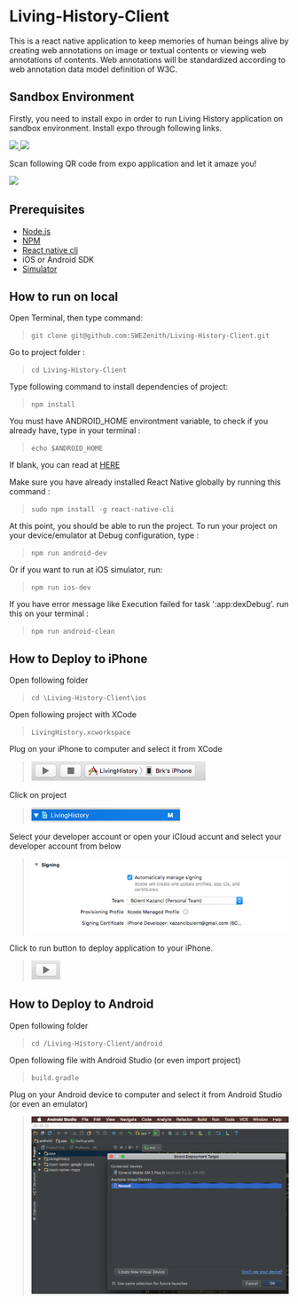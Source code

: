 # Living-History-Client


This is a react native application to keep memories of human beings alive by creating web annotations on image or textual contents or viewing web annotations of contents. Web annotations will be standardized according to web annotation data model definition of W3C.

## Sandbox Environment

Firstly, you need to install expo in order to run Living History application on sandbox environment. Install expo through following links.

<div style="display:inline-block">
	<a target="_blank" href="https://itunes.apple.com/app/apple-store/id982107779?ct=www&mt=8" >
	<img src="https://github.com/bulentrahimkazanci/Living-History-Client/blob/master/assets/app-store.png" 
		 width="200" 
		 style="display:inline;"/>
	</a>
	<a target="_blank" href="https://play.google.com/store/apps/details?id=host.exp.exponent&referrer=www" >
	<img src="https://github.com/bulentrahimkazanci/Living-History-Client/blob/master/assets/play-store.png" 
		 width="200" 
		 style="display:inline;"/>
	</a>
 </div>


Scan following QR code from expo application and let it amaze you!

<img src="https://github.com/bulentrahimkazanci/Living-History-Client/blob/master/assets/living-memories-qr.png"/>


## Prerequisites

* [Node.js](https://nodejs.org/en/download/)
* [NPM](https://www.npmjs.com/get-npm)
* [React native cli](https://www.npmjs.com/package/react-native-cli)
* iOS or Android SDK
* [Simulator](https://docs.genymotion.com/Content/01_Get_Started/Installation.htm)

## How to run on local

Open Terminal, then type command:

> ```git clone git@github.com:SWEZenith/Living-History-Client.git```

Go to project folder :

> ```cd Living-History-Client```

Type following command to install dependencies of project:

> ```npm install```

You must have ANDROID_HOME environtment variable, to check if you already have, type in your terminal :

> ```echo $ANDROID_HOME```

If blank, you can read at [HERE](https://goo.gl/XSBmwE)

Make sure you have already installed React Native globally by running this command :

> ```sudo npm install -g react-native-cli```

At this point, you should be able to run the project. To run your project on your device/emulator at Debug configuration, type :

> ```npm run android-dev```

Or if you want to run at iOS simulator, run:

> ```npm run ios-dev```

If you have error message like Execution failed for task ':app:dexDebug'. run this on your terminal :

> ```npm run android-clean```


## How to Deploy to iPhone

Open following folder
> ```cd \Living-History-Client\ios```

Open following project with XCode

> ```LivingHistory.xcworkspace```

Plug on your iPhone to computer and select it from XCode

> ![](https://github.com/SWEZenith/Fall2017Swe574-Zenith/blob/master/resources/ios/device-selection.png)

Click on project

> ![](https://github.com/SWEZenith/Fall2017Swe574-Zenith/blob/master/resources/ios/xcode-project.png)

Select your developer account or open your iCloud accunt and select your developer account from below

> ![](https://github.com/SWEZenith/Fall2017Swe574-Zenith/blob/master/resources/ios/developer-account.png)

Click to run button to deploy application to your iPhone.

> ![](https://github.com/SWEZenith/Fall2017Swe574-Zenith/blob/master/resources/ios/run-button.png)

## How to Deploy to Android

Open following folder
> ```cd /Living-History-Client/android```

Open following file with Android Studio (or even import project)
> ```build.gradle```

Plug on your Android device to computer and select it from Android Studio (or even an emulator)
> ![](https://raw.githubusercontent.com/SWEZenith/Fall2017Swe574-Zenith/master/resources/run-app-android-studio.png)
